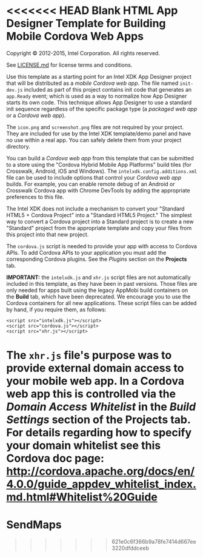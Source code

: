 <<<<<<< HEAD
Blank HTML App Designer Template for Building Mobile Cordova Web Apps
=====================================================================

Copyright © 2012-2015, Intel Corporation. All rights reserved.

See [LICENSE.md](<LICENSE.md>) for license terms and conditions.

Use this template as a starting point for an Intel XDK App Designer project that
will be distributed as a *mobile Cordova web app*. The file named `init-dev.js`
included as part of this project contains init code that generates an
`app.Ready` event; which is used as a way to normalize how App Designer starts
its own code. This technique allows App Designer to use a standard init sequence
regardless of the specific package type (a *packaged web app* or a *Cordova web
app*).

The `icon.png` and `screenshot.png` files are not required by your project. They
are included for use by the Intel XDK template/demo panel and have no use within
a real app. You can safely delete them from your project directory.

You can build a *Cordova web app* from this template that can be submitted to a
store using the "Cordova Hybrid Mobile App Platforms" build tiles (for
Crosswalk, Android, iOS and Windows). The `intelxdk.config.additions.xml` file
can be used to include options that control your *Cordova web app* builds. For
example, you can enable remote debug of an Android or Crosswalk Cordova app with
Chrome DevTools by adding the appropriate preferences to this file.

The Intel XDK does not include a mechanism to convert your "Standard HTML5 +
Cordova Project" into a "Standard HTML5 Project." The simplest way to convert a
Cordova project into a Standard project is to create a new "Standard" project
from the appropriate template and copy your files from this project into that
new project.

The `cordova.js` script is needed to provide your app with access to Cordova
APIs. To add Cordova APIs to your application you must add the corresponding
Cordova plugins. See the *Plugins* section on the **Projects** tab.

**IMPORTANT:** the `intelxdk.js` and `xhr.js` script files are not automatically
included in this template, as they have been in past versions. Those files are
only needed for apps built using the legacy AppMobi build containers on the
**Build** tab, which have been deprecated. We encourage you to use the Cordova
containers for all new applications. These script files can be added by hand, if
you require them, as follows:

~~~~~~~~~~~~~~~~~~~~~~~~~~~~~~~~~~~~~~~~~~~~~~~~~~~~~~~~~~~~~~~~~~~~~~~~~~~~~~~~
<script src="intelxdk.js"></script>
<script src="cordova.js"></script>
<script src="xhr.js"></script>
~~~~~~~~~~~~~~~~~~~~~~~~~~~~~~~~~~~~~~~~~~~~~~~~~~~~~~~~~~~~~~~~~~~~~~~~~~~~~~~~

The `xhr.js` file's purpose was to provide external domain access to your mobile
web app. In a Cordova web app this is controlled via the *Domain Access
Whitelist* in the *Build Settings* section of the **Projects** tab. For details
regarding how to specify your domain whitelist see this Cordova doc page:
<http://cordova.apache.org/docs/en/4.0.0/guide_appdev_whitelist_index.md.html#Whitelist%20Guide>
=======
# SendMaps
>>>>>>> 621e0c6f366b9a78fe7414d667ee3220dfddceeb
